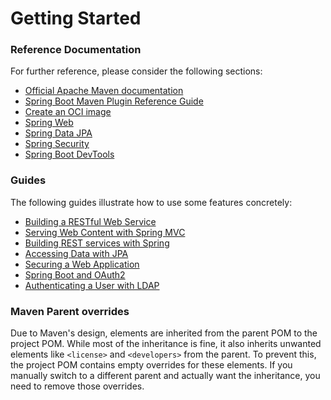 # Getting Started

### Reference Documentation
For further reference, please consider the following sections:

* [Official Apache Maven documentation](https://maven.apache.org/guides/index.html)
* [Spring Boot Maven Plugin Reference Guide](https://docs.spring.io/spring-boot/3.4.0-M3/maven-plugin)
* [Create an OCI image](https://docs.spring.io/spring-boot/3.4.0-M3/maven-plugin/build-image.html)
* [Spring Web](https://docs.spring.io/spring-boot/docs/3.4.0-M3/reference/htmlsingle/index.html#web)
* [Spring Data JPA](https://docs.spring.io/spring-boot/docs/3.4.0-M3/reference/htmlsingle/index.html#data.sql.jpa-and-spring-data)
* [Spring Security](https://docs.spring.io/spring-boot/docs/3.4.0-M3/reference/htmlsingle/index.html#web.security)
* [Spring Boot DevTools](https://docs.spring.io/spring-boot/docs/3.4.0-M3/reference/htmlsingle/index.html#using.devtools)

### Guides
The following guides illustrate how to use some features concretely:

* [Building a RESTful Web Service](https://spring.io/guides/gs/rest-service/)
* [Serving Web Content with Spring MVC](https://spring.io/guides/gs/serving-web-content/)
* [Building REST services with Spring](https://spring.io/guides/tutorials/rest/)
* [Accessing Data with JPA](https://spring.io/guides/gs/accessing-data-jpa/)
* [Securing a Web Application](https://spring.io/guides/gs/securing-web/)
* [Spring Boot and OAuth2](https://spring.io/guides/tutorials/spring-boot-oauth2/)
* [Authenticating a User with LDAP](https://spring.io/guides/gs/authenticating-ldap/)

### Maven Parent overrides

Due to Maven's design, elements are inherited from the parent POM to the project POM.
While most of the inheritance is fine, it also inherits unwanted elements like `<license>` and `<developers>` from the parent.
To prevent this, the project POM contains empty overrides for these elements.
If you manually switch to a different parent and actually want the inheritance, you need to remove those overrides.

